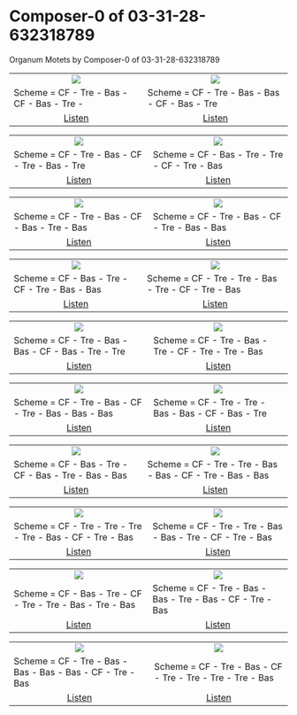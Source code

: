 # Composer-0 of 03-31-28-632318789
Organum Motets by Composer-0 of 03-31-28-632318789

<table>
<tr>
<td align="center" valign="top"><a href="media/ORGANUM.MOTET_03-31-28-632318789/Composer-0/motet_1.pdf"><img src="media/ORGANUM.MOTET_03-31-28-632318789/Composer-0/motet_1.png"></a></td>
<td align="center" valign="top"><a href="media/ORGANUM.MOTET_03-31-28-632318789/Composer-0/motet_2.pdf"><img src="media/ORGANUM.MOTET_03-31-28-632318789/Composer-0/motet_2.png"></a></td>
</tr>
<tr>
<td>Scheme = CF - Tre - Bas - CF - Bas - Tre - </td>
<td>Scheme = CF - Tre - Bas - Bas - CF - Bas - Tre</td>
</tr>
<tr>
<td align="center"><a href="https://soundcloud.com/03-31-28-63-0/motet-01">Listen</a></td>
<td align="center"><a href="https://soundcloud.com/03-31-28-63-0/motet-02">Listen</a></td>
</tr>
</table>
<table>
<tr>
<td align="center" valign="top"><a href="media/ORGANUM.MOTET_03-31-28-632318789/Composer-0/motet_3.pdf"><img src="media/ORGANUM.MOTET_03-31-28-632318789/Composer-0/motet_3.png"></a></td>
<td align="center" valign="top"><a href="media/ORGANUM.MOTET_03-31-28-632318789/Composer-0/motet_4.pdf"><img src="media/ORGANUM.MOTET_03-31-28-632318789/Composer-0/motet_4.png"></a></td>
</tr>
<tr>
<td>Scheme = CF - Tre - Bas - CF - Tre - Bas - Tre</td>
<td>Scheme = CF - Bas - Tre - Tre - CF - Tre - Bas</td>
</tr>
<tr>
<td align="center"><a href="https://soundcloud.com/03-31-28-63-0/motet-03">Listen</a></td>
<td align="center"><a href="https://soundcloud.com/03-31-28-63-0/motet-04">Listen</a></td>
</tr>
</table>
<table>
<tr>
<td align="center" valign="top"><a href="media/ORGANUM.MOTET_03-31-28-632318789/Composer-0/motet_5.pdf"><img src="media/ORGANUM.MOTET_03-31-28-632318789/Composer-0/motet_5.png"></a></td>
<td align="center" valign="top"><a href="media/ORGANUM.MOTET_03-31-28-632318789/Composer-0/motet_6.pdf"><img src="media/ORGANUM.MOTET_03-31-28-632318789/Composer-0/motet_6.png"></a></td>
</tr>
<tr>
<td>Scheme = CF - Tre - Bas - CF - Bas - Tre - Bas</td>
<td>Scheme = CF - Tre - Bas - CF - Tre - Bas - Bas</td>
</tr>
<tr>
<td align="center"><a href="https://soundcloud.com/03-31-28-63-0/motet-05">Listen</a></td>
<td align="center"><a href="https://soundcloud.com/03-31-28-63-0/motet-06">Listen</a></td>
</tr>
</table>
<table>
<tr>
<td align="center" valign="top"><a href="media/ORGANUM.MOTET_03-31-28-632318789/Composer-0/motet_7.pdf"><img src="media/ORGANUM.MOTET_03-31-28-632318789/Composer-0/motet_7.png"></a></td>
<td align="center" valign="top"><a href="media/ORGANUM.MOTET_03-31-28-632318789/Composer-0/motet_8.pdf"><img src="media/ORGANUM.MOTET_03-31-28-632318789/Composer-0/motet_8.png"></a></td>
</tr>
<tr>
<td>Scheme = CF - Bas - Tre - CF - Tre - Bas - Bas</td>
<td>Scheme = CF - Tre - Tre - Bas - Tre - CF - Tre - Bas</td>
</tr>
<tr>
<td align="center"><a href="https://soundcloud.com/03-31-28-63-0/motet-07">Listen</a></td>
<td align="center"><a href="https://soundcloud.com/03-31-28-63-0/motet-08">Listen</a></td>
</tr>
</table>
<table>
<tr>
<td align="center" valign="top"><a href="media/ORGANUM.MOTET_03-31-28-632318789/Composer-0/motet_9.pdf"><img src="media/ORGANUM.MOTET_03-31-28-632318789/Composer-0/motet_9.png"></a></td>
<td align="center" valign="top"><a href="media/ORGANUM.MOTET_03-31-28-632318789/Composer-0/motet_10.pdf"><img src="media/ORGANUM.MOTET_03-31-28-632318789/Composer-0/motet_10.png"></a></td>
</tr>
<tr>
<td>Scheme = CF - Tre - Bas - Bas - CF - Bas - Tre - Tre</td>
<td>Scheme = CF - Tre - Bas - Tre - CF - Tre - Tre - Bas</td>
</tr>
<tr>
<td align="center"><a href="https://soundcloud.com/03-31-28-63-0/motet-09">Listen</a></td>
<td align="center"><a href="https://soundcloud.com/03-31-28-63-0/motet-10">Listen</a></td>
</tr>
</table>
<table>
<tr>
<td align="center" valign="top"><a href="media/ORGANUM.MOTET_03-31-28-632318789/Composer-0/motet_11.pdf"><img src="media/ORGANUM.MOTET_03-31-28-632318789/Composer-0/motet_11.png"></a></td>
<td align="center" valign="top"><a href="media/ORGANUM.MOTET_03-31-28-632318789/Composer-0/motet_12.pdf"><img src="media/ORGANUM.MOTET_03-31-28-632318789/Composer-0/motet_12.png"></a></td>
</tr>
<tr>
<td>Scheme = CF - Tre - Bas - CF - Tre - Bas - Bas - Bas</td>
<td>Scheme = CF - Tre - Tre - Bas - Bas - CF - Bas - Tre</td>
</tr>
<tr>
<td align="center"><a href="https://soundcloud.com/03-31-28-63-0/motet-11">Listen</a></td>
<td align="center"><a href="https://soundcloud.com/03-31-28-63-0/motet-12">Listen</a></td>
</tr>
</table>
<table>
<tr>
<td align="center" valign="top"><a href="media/ORGANUM.MOTET_03-31-28-632318789/Composer-0/motet_13.pdf"><img src="media/ORGANUM.MOTET_03-31-28-632318789/Composer-0/motet_13.png"></a></td>
<td align="center" valign="top"><a href="media/ORGANUM.MOTET_03-31-28-632318789/Composer-0/motet_14.pdf"><img src="media/ORGANUM.MOTET_03-31-28-632318789/Composer-0/motet_14.png"></a></td>
</tr>
<tr>
<td>Scheme = CF - Bas - Tre - CF - Bas - Tre - Bas - Bas</td>
<td>Scheme = CF - Tre - Tre - Bas - Bas - CF - Tre - Bas - Bas</td>
</tr>
<tr>
<td align="center"><a href="https://soundcloud.com/03-31-28-63-0/motet-13">Listen</a></td>
<td align="center"><a href="https://soundcloud.com/03-31-28-63-0/motet-14">Listen</a></td>
</tr>
</table>
<table>
<tr>
<td align="center" valign="top"><a href="media/ORGANUM.MOTET_03-31-28-632318789/Composer-0/motet_15.pdf"><img src="media/ORGANUM.MOTET_03-31-28-632318789/Composer-0/motet_15.png"></a></td>
<td align="center" valign="top"><a href="media/ORGANUM.MOTET_03-31-28-632318789/Composer-0/motet_16.pdf"><img src="media/ORGANUM.MOTET_03-31-28-632318789/Composer-0/motet_16.png"></a></td>
</tr>
<tr>
<td>Scheme = CF - Tre - Tre - Tre - Tre - Bas - CF - Tre - Bas</td>
<td>Scheme = CF - Tre - Tre - Bas - Bas - Tre - CF - Tre - Bas</td>
</tr>
<tr>
<td align="center"><a href="https://soundcloud.com/03-31-28-63-0/motet-15">Listen</a></td>
<td align="center"><a href="https://soundcloud.com/03-31-28-63-0/motet-16">Listen</a></td>
</tr>
</table>
<table>
<tr>
<td align="center" valign="top"><a href="media/ORGANUM.MOTET_03-31-28-632318789/Composer-0/motet_17.pdf"><img src="media/ORGANUM.MOTET_03-31-28-632318789/Composer-0/motet_17.png"></a></td>
<td align="center" valign="top"><a href="media/ORGANUM.MOTET_03-31-28-632318789/Composer-0/motet_18.pdf"><img src="media/ORGANUM.MOTET_03-31-28-632318789/Composer-0/motet_18.png"></a></td>
</tr>
<tr>
<td>Scheme = CF - Bas - Tre - CF - Tre - Tre - Bas - Tre - Bas</td>
<td>Scheme = CF - Tre - Bas - Bas - Tre - Bas - CF - Tre - Bas</td>
</tr>
<tr>
<td align="center"><a href="https://soundcloud.com/03-31-28-63-0/motet-17">Listen</a></td>
<td align="center"><a href="https://soundcloud.com/03-31-28-63-0/motet-18">Listen</a></td>
</tr>
</table>
<table>
<tr>
<td align="center" valign="top"><a href="media/ORGANUM.MOTET_03-31-28-632318789/Composer-0/motet_19.pdf"><img src="media/ORGANUM.MOTET_03-31-28-632318789/Composer-0/motet_19.png"></a></td>
<td align="center" valign="top"><a href="media/ORGANUM.MOTET_03-31-28-632318789/Composer-0/motet_20.pdf"><img src="media/ORGANUM.MOTET_03-31-28-632318789/Composer-0/motet_20.png"></a></td>
</tr>
<tr>
<td>Scheme = CF - Tre - Bas - Bas - Bas - Bas - CF - Tre - Bas</td>
<td>Scheme = CF - Tre - Bas - CF - Tre - Tre - Tre - Tre - Bas</td>
</tr>
<tr>
<td align="center"><a href="https://soundcloud.com/03-31-28-63-0/motet-19">Listen</a></td>
<td align="center"><a href="https://soundcloud.com/03-31-28-63-0/motet-20">Listen</a></td>
</tr>
</table>

